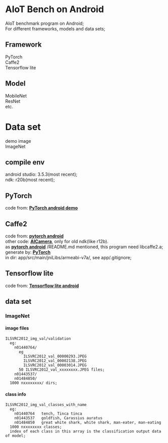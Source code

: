 # AIoT Bench on Android

AIoT benchmark program on Android;  
For different frameworks, models and data sets;  

## Framework

PyTorch  
Caffe2  
Tensorflow lite  

## Model

MobileNet  
ResNet  
etc.  

# Data set

demo image  
ImageNet  



## compile env

android studio: 3.5.3(most recent);  
ndk: r20b(most recent);  

## PyTorch

code from: [**PyTorch android demo**](https://github.com/pytorch/android-demo-app.git)  

## Caffe2

code from: [**pytorch android**](https://github.com/cedrickchee/pytorch-android.git)  
other code: [**AICamera**](https://github.com/bwasti/AICamera.git), only for old ndk(like r12b).  
as [**pytorch android**](https://github.com/cedrickchee/pytorch-android.git) /README.md mentioned, this program need libcaffe2.a;  
generate by: [**PyTorch**](https://github.com/pytorch/pytorch.git)  
in dir: app/src/main/jniLibs/armeabi-v7a/, see app/.gitignore;  

## Tensorflow lite

code from: [**Tensorflow lite android**](https://github.com/tensorflow/examples/blob/master/lite/examples/image_classification/android/README.md)  


## data set

### ImageNet

#### image files

    ILSVRC2012_img_val/validation
      eg:
        n01440764/
          eg
            ILSVRC2012_val_00000293.JPEG
            ILSVRC2012_val_00002138.JPEG
            ILSVRC2012_val_00003014.JPEG
          50 ILSVRC2012_val_xxxxxxxx.JPEG files;
        n01443537/
        n01484850/
      1000 nxxxxxxxx/ dirs;

#### class info

    ILSVRC2012_img_val_classes_with_name
      eg:
        n01440764	tench, Tinca tinca
        n01443537	goldfish, Carassius auratus
        n01484850	great white shark, white shark, man-eater, man-eating
      1000 nxxxxxxxx classes;
      index of each class in this array is the classification output data of model;

